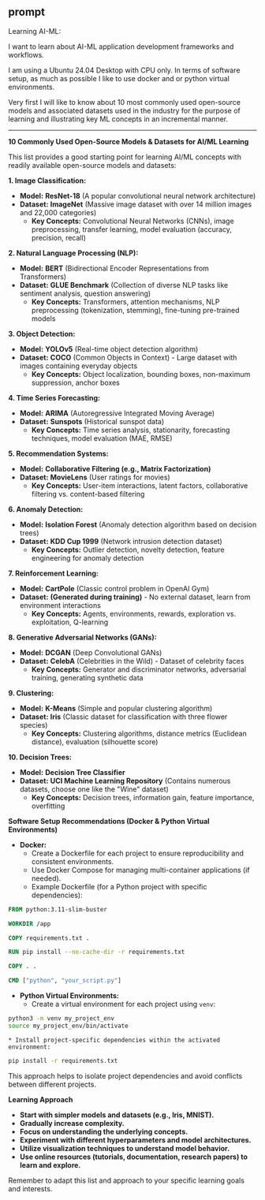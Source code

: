 ## prompt

Learning AI-ML: 

I want to learn about AI-ML application development frameworks and workflows.
 
I am using a Ubuntu 24.04 Desktop with CPU only. In terms of software setup, as much as possible I like to use docker and or python virtual environments.
 
Very first I will like to know about 10 most commonly used open-source models and associated datasets used in the industry for the purpose of learning and illustrating key ML concepts in an incremental manner.

---

**10 Commonly Used Open-Source Models & Datasets for AI/ML Learning**

This list provides a good starting point for learning AI/ML concepts with readily available open-source models and datasets:

**1. Image Classification:**

* **Model:** **ResNet-18** (A popular convolutional neural network architecture)
* **Dataset:** **ImageNet** (Massive image dataset with over 14 million images and 22,000 categories)
    * **Key Concepts:** Convolutional Neural Networks (CNNs), image preprocessing, transfer learning, model evaluation (accuracy, precision, recall)

**2. Natural Language Processing (NLP):**

* **Model:** **BERT** (Bidirectional Encoder Representations from Transformers) 
* **Dataset:** **GLUE Benchmark** (Collection of diverse NLP tasks like sentiment analysis, question answering)
    * **Key Concepts:** Transformers, attention mechanisms, NLP preprocessing (tokenization, stemming), fine-tuning pre-trained models

**3. Object Detection:**

* **Model:** **YOLOv5** (Real-time object detection algorithm)
* **Dataset:** **COCO** (Common Objects in Context) - Large dataset with images containing everyday objects 
    * **Key Concepts:** Object localization, bounding boxes, non-maximum suppression, anchor boxes

**4. Time Series Forecasting:**

* **Model:** **ARIMA** (Autoregressive Integrated Moving Average) 
* **Dataset:** **Sunspots** (Historical sunspot data)
    * **Key Concepts:** Time series analysis, stationarity, forecasting techniques, model evaluation (MAE, RMSE)

**5. Recommendation Systems:**

* **Model:** **Collaborative Filtering (e.g., Matrix Factorization)** 
* **Dataset:** **MovieLens** (User ratings for movies)
    * **Key Concepts:** User-item interactions, latent factors, collaborative filtering vs. content-based filtering

**6. Anomaly Detection:**

* **Model:** **Isolation Forest** (Anomaly detection algorithm based on decision trees)
* **Dataset:** **KDD Cup 1999** (Network intrusion detection dataset)
    * **Key Concepts:** Outlier detection, novelty detection, feature engineering for anomaly detection

**7. Reinforcement Learning:**

* **Model:** **CartPole** (Classic control problem in OpenAI Gym)
* **Dataset:** **(Generated during training)** - No external dataset, learn from environment interactions
    * **Key Concepts:** Agents, environments, rewards, exploration vs. exploitation, Q-learning

**8. Generative Adversarial Networks (GANs):**

* **Model:** **DCGAN** (Deep Convolutional GANs)
* **Dataset:** **CelebA** (Celebrities in the Wild) - Dataset of celebrity faces
    * **Key Concepts:** Generator and discriminator networks, adversarial training, generating synthetic data

**9. Clustering:**

* **Model:** **K-Means** (Simple and popular clustering algorithm)
* **Dataset:** **Iris** (Classic dataset for classification with three flower species)
    * **Key Concepts:** Clustering algorithms, distance metrics (Euclidean distance), evaluation (silhouette score)

**10. Decision Trees:**

* **Model:** **Decision Tree Classifier** 
* **Dataset:** **UCI Machine Learning Repository** (Contains numerous datasets, choose one like the "Wine" dataset)
    * **Key Concepts:** Decision trees, information gain, feature importance, overfitting

**Software Setup Recommendations (Docker & Python Virtual Environments)**

* **Docker:**
    * Create a Dockerfile for each project to ensure reproducibility and consistent environments.
    * Use Docker Compose for managing multi-container applications (if needed).
    * Example Dockerfile (for a Python project with specific dependencies):

```dockerfile
FROM python:3.11-slim-buster

WORKDIR /app

COPY requirements.txt .

RUN pip install --no-cache-dir -r requirements.txt

COPY . .

CMD ["python", "your_script.py"] 
```

* **Python Virtual Environments:**
    * Create a virtual environment for each project using `venv`:

```bash
python3 -m venv my_project_env
source my_project_env/bin/activate
```

    * Install project-specific dependencies within the activated environment:

```bash
pip install -r requirements.txt
```

This approach helps to isolate project dependencies and avoid conflicts between different projects.

**Learning Approach**

* **Start with simpler models and datasets (e.g., Iris, MNIST).** 
* **Gradually increase complexity.**
* **Focus on understanding the underlying concepts.**
* **Experiment with different hyperparameters and model architectures.**
* **Utilize visualization techniques to understand model behavior.**
* **Use online resources (tutorials, documentation, research papers) to learn and explore.**

Remember to adapt this list and approach to your specific learning goals and interests.

